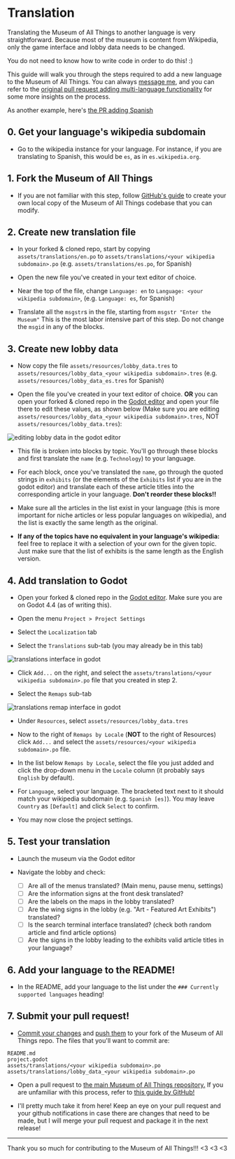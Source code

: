 # Translation

Translating the Museum of All Things to another language is very straightforward. Because most of the museum is content from Wikipedia, only the game interface and lobby data needs to be changed.

You do not need to know how to write code in order to do this! :)

This guide will walk you through the steps required to add a new language to the Museum of All Things. You can always [message me](https://may.as), and you can refer to the [original pull request adding multi-language functionality](https://github.com/m4ym4y/museum-of-all-things/pull/59) for some more insights on the process.

As another example, here's [the PR adding Spanish](https://github.com/m4ym4y/museum-of-all-things/pull/97)

## 0. Get your language's wikipedia subdomain

- Go to the wikipedia instance for your language. For instance, if you are translating to Spanish, this would be `es`, as in `es.wikipedia.org`.

## 1. Fork the Museum of All Things

- If you are not familiar with this step, follow [GitHub's guide](https://docs.github.com/en/pull-requests/collaborating-with-pull-requests/working-with-forks/fork-a-repo) to create your own local copy of the Museum of All Things codebase that you can modify.

## 2. Create new translation file

- In your forked & cloned repo, start by copying `assets/translations/en.po` to `assets/translations/<your wikipedia subdomain>.po` (e.g. `assets/translations/es.po`, for Spanish)

- Open the new file you've created in your text editor of choice.

- Near the top of the file, change `Language: en` to `Language: <your wikipedia subdomain>`, (e.g. `Language: es`, for Spanish)

- Translate all the `msgstr`s in the file, starting from `msgstr "Enter the Museum"` This is the most labor intensive part of this step. Do not change the `msgid` in any of the blocks.

## 3. Create new lobby data

- Now copy the file `assets/resources/lobby_data.tres` to `assets/resources/lobby_data_<your wikipedia subdomain>.tres` (e.g. `assets/resources/lobby_data_es.tres` for Spanish)

- Open the file you've created in your text editor of choice. **OR** you can open your forked & cloned repo in the [Godot editor](https://godotengine.org/) and open your file there to edit these values, as shown below (Make sure you are editing `assets/resources/lobby_data_<your wikipedia subdomain>.tres`, NOT `assets/resources/lobby_data.tres`):

![editing lobby data in the godot editor](./lobby-data-edit.png)

- This file is broken into blocks by topic. You'll go through these blocks and first translate the `name` (e.g. `Technology`) to your language.

- For each block, once you've translated the `name`, go through the quoted strings in `exhibits` (or the elements of the `Exhibits` list if you are in the godot editor) and translate each of these article titles into the corresponding article in your language. **Don't reorder these blocks!!**

- Make sure all the articles in the list exist in your language (this is more important for niche articles or less popular languages on wikipedia), and the list is exactly the same length as the original.

- **If any of the topics have no equivalent in your language's wikipedia:** feel free to replace it with a selection of your own for the given topic. Just make sure that the list of exhibits is the same length as the English version.

## 4. Add translation to Godot

- Open your forked & cloned repo in the [Godot editor](https://godotengine.org/). Make sure you are on Godot 4.4 (as of writing this).

- Open the menu `Project > Project Settings`

- Select the `Localization` tab

- Select the `Translations` sub-tab (you may already be in this tab)

![translations interface in godot](./localization-translations.png)

- Click `Add...` on the right, and select the `assets/translations/<your wikipedia subdomain>.po` file that you created in step 2.

- Select the `Remaps` sub-tab

![translations remap interface in godot](./localization-remaps.png)

- Under `Resources`, select `assets/resources/lobby_data.tres`

- Now to the right of `Remaps by Locale` (**NOT** to the right of Resources) click `Add...` and select the `assets/resources/<your wikipedia subdomain>.po` file.

- In the list below `Remaps by Locale`, select the file you just added and click the drop-down menu in the `Locale` column (it probably says `English` by default).

- For `Language`, select your language. The bracketed text next to it should match your wikipedia subdomain (e.g. `Spanish [es]`). You may leave `Country` as `[Default]` and click `Select` to confirm.

- You may now close the project settings.

## 5. Test your translation

- Launch the museum via the Godot editor

- Navigate the lobby and check:

    - [ ] Are all of the menus translated? (Main menu, pause menu, settings)
    - [ ] Are the information signs at the front desk translated?
    - [ ] Are the labels on the maps in the lobby translated?
    - [ ] Are the wing signs in the lobby (e.g. "Art - Featured Art Exhibits") translated?
    - [ ] Is the search terminal interface translated? (check both random article and find article options)
    - [ ] Are the signs in the lobby leading to the exhibits valid article titles in your language?

## 6. Add your language to the README!

- In the README, add your language to the list under the `### Currently supported languages` heading!

## 7. Submit your pull request!

- [Commit your changes](https://github.com/git-guides/git-commit) and [push them](https://docs.github.com/en/get-started/using-git/pushing-commits-to-a-remote-repository) to your fork of the Museum of All Things repo. The files that you'll want to commit are:

```
README.md
project.godot
assets/translations/<your wikipedia subdomain>.po
assets/translations/lobby_data_<your wikipedia subdomain>.po
```

- Open a pull request to [the main Museum of All Things repository.](https://github.com/m4ym4y/museum-of-all-things) If you are unfamiliar with this process, refer to [this guide by GitHub!](https://docs.github.com/en/pull-requests/collaborating-with-pull-requests/proposing-changes-to-your-work-with-pull-requests/creating-a-pull-request-from-a-fork)

- I'll pretty much take it from here! Keep an eye on your pull request and your github notifications in case there are changes that need to be made, but I will merge your pull request and package it in the next release!

----

Thank you so much for contributing to the Museum of All Things!!! <3 <3 <3
